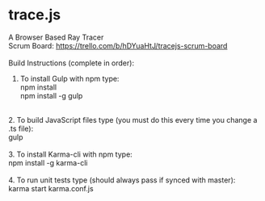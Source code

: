 # trace.js<br>
A Browser Based Ray Tracer
<br>
Scrum Board: https://trello.com/b/hDYuaHtJ/tracejs-scrum-board
<br>
<br>
Build Instructions (complete in order):
<br>
1. To install Gulp with npm type:<br>
    npm install<br>
    npm install -g gulp<br>
<br>
2. To build JavaScript files type (you must do this every time you change a .ts file):<br>
    gulp<br>
<br>
3. To install Karma-cli with npm type:<br>
    npm install -g karma-cli<br>
<br>
4. To run unit tests type (should always pass if synced with master):<br>
    karma start karma.conf.js<br>
<br>
